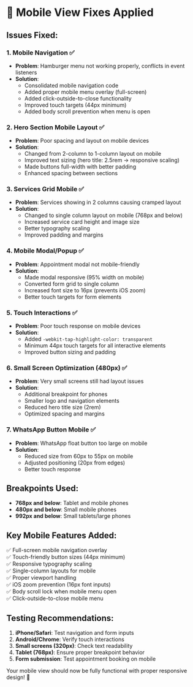 # 📱 Mobile View Fixes Applied

## Issues Fixed:

### 1. **Mobile Navigation** ✅
- **Problem**: Hamburger menu not working properly, conflicts in event listeners
- **Solution**: 
  - Consolidated mobile navigation code
  - Added proper mobile menu overlay (full-screen)
  - Added click-outside-to-close functionality
  - Improved touch targets (44px minimum)
  - Added body scroll prevention when menu is open

### 2. **Hero Section Mobile Layout** ✅
- **Problem**: Poor spacing and layout on mobile devices
- **Solution**:
  - Changed from 2-column to 1-column layout on mobile
  - Improved text sizing (hero title: 2.5rem → responsive scaling)
  - Made buttons full-width with better padding
  - Enhanced spacing between sections

### 3. **Services Grid Mobile** ✅
- **Problem**: Services showing in 2 columns causing cramped layout
- **Solution**:
  - Changed to single column layout on mobile (768px and below)
  - Increased service card height and image size
  - Better typography scaling
  - Improved padding and margins

### 4. **Mobile Modal/Popup** ✅
- **Problem**: Appointment modal not mobile-friendly
- **Solution**:
  - Made modal responsive (95% width on mobile)
  - Converted form grid to single column
  - Increased font size to 16px (prevents iOS zoom)
  - Better touch targets for form elements

### 5. **Touch Interactions** ✅
- **Problem**: Poor touch response on mobile devices
- **Solution**:
  - Added `-webkit-tap-highlight-color: transparent`
  - Minimum 44px touch targets for all interactive elements
  - Improved button sizing and padding

### 6. **Small Screen Optimization (480px)** ✅
- **Problem**: Very small screens still had layout issues
- **Solution**:
  - Additional breakpoint for phones
  - Smaller logo and navigation elements
  - Reduced hero title size (2rem)
  - Optimized spacing and margins

### 7. **WhatsApp Button Mobile** ✅
- **Problem**: WhatsApp float button too large on mobile
- **Solution**:
  - Reduced size from 60px to 55px on mobile
  - Adjusted positioning (20px from edges)
  - Better touch response

## Breakpoints Used:
- **768px and below**: Tablet and mobile phones
- **480px and below**: Small mobile phones
- **992px and below**: Small tablets/large phones

## Key Mobile Features Added:
✅ Full-screen mobile navigation overlay  
✅ Touch-friendly button sizes (44px minimum)  
✅ Responsive typography scaling  
✅ Single-column layouts for mobile  
✅ Proper viewport handling  
✅ iOS zoom prevention (16px font inputs)  
✅ Body scroll lock when mobile menu open  
✅ Click-outside-to-close mobile menu  

## Testing Recommendations:
1. **iPhone/Safari**: Test navigation and form inputs
2. **Android/Chrome**: Verify touch interactions
3. **Small screens (320px)**: Check text readability
4. **Tablet (768px)**: Ensure proper breakpoint behavior
5. **Form submission**: Test appointment booking on mobile

Your mobile view should now be fully functional with proper responsive design! 🚀